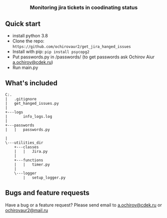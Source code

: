 # <h3 align="center">Monitoring jira tickets in coodinating status</h3>


## Quick start
- install python 3.8 
- Clone the repo: `https://github.com/ochirovaur2/get_jira_hanged_issues`
- Install with pip: `pip install psycopg2`
- Put passwords.py  in /passwords/ (to get passwords ask Ochirov Aiur a.ochirov@cdek.ru)
- Run main.py  


## What's included

```text
C:.
|   .gitignore
|   get_hanged_issues.py
|
+---logs
|       info_logs.log
|
+---passwords
|   |   passwords.py

|
\---utilities_dir
    +---classes
    |   |   Jira.py      
    |
    +---functions
    |   |   timer.py
    |   
    \---logger
        |   setup_logger.py

```

## Bugs and feature requests

Have a bug or a feature request? Please send email to a.ochirov@cdek.ru or ochirovaur2@mail.ru
